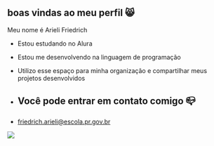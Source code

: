 ## boas vindas ao meu perfil 😸

Meu nome é Arieli Friedrich

- Estou estudando no Alura 
- Estou me desenvolvendo na linguagem de programação
- Utilizo esse espaço para minha organização e compartilhar meus projetos desenvolvidos

- ## Você pode entrar em contato comigo 📪

- friedrich.arieli@escola.pr.gov.br



![](https://media1.tenor.com/m/w6NFeqFLzroAAAAd/el-gato-el-gato-cat-meme.gif)
